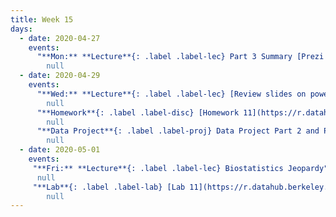 ```yaml
---
title: Week 15
days:
  - date: 2020-04-27
    events:
      "**Mon:** **Lecture**{: .label .label-lec} Part 3 Summary [Prezi summary of PH142](https://prezi.com/p/xpqdo6z9nbhw/learning-from-data/)[page with recorded review sessions](https://bcourses.berkeley.edu/courses/1490339/pages/review-sessions)":
        null
  - date: 2020-04-29
    events:
      "**Wed:** **Lecture**{: .label .label-lec} [Review slides on power] (https://github.com/ph142-ucb/sp20/src/review2_power.pdf)":
        null
      "**Homework**{: .label .label-disc} [Homework 11](https://r.datahub.berkeley.edu/hub/user-redirect/git-pull?repo=https%3A%2F%2Fgithub.com%2Fnnpok%2Fph142-sp20&urlpath=rstudio%2F) (Due May 5)":
        null
      "**Data Project**{: .label .label-proj} Data Project Part 2 and Part 3 Due":
        null
  - date: 2020-05-01
    events:
     "**Fri:** **Lecture**{: .label .label-lec} Biostatistics Jeopardy":
      null
     "**Lab**{: .label .label-lab} [Lab 11](https://r.datahub.berkeley.edu/hub/user-redirect/git-pull?repo=https%3A%2F%2Fgithub.com%2Fnnpok%2Fph142-sp20&urlpath=rstudio%2F) (Due May 5)":
        null
---
```

